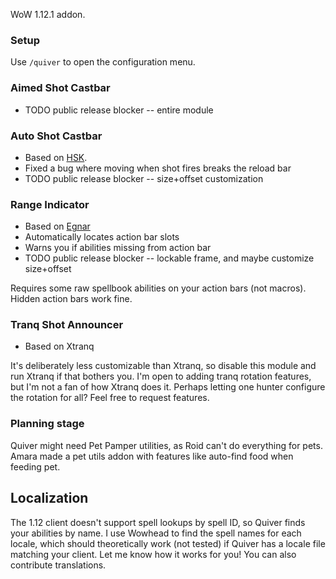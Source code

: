 WoW 1.12.1 addon.

### Setup
Use `/quiver` to open the configuration menu.

### Aimed Shot Castbar
- TODO public release blocker -- entire module

### Auto Shot Castbar
- Based on [HSK](https://github.com/anstellaire/HunterSwissKnife).
- Fixed a bug where moving when shot fires breaks the reload bar
- TODO public release blocker -- size+offset customization

### Range Indicator
- Based on [Egnar](https://github.com/Medeah/Egnar)
- Automatically locates action bar slots
- Warns you if abilities missing from action bar
- TODO public release blocker -- lockable frame, and maybe customize size+offset

Requires some raw spellbook abilities on your action bars (not macros). Hidden action bars work fine.

### Tranq Shot Announcer
- Based on Xtranq

It's deliberately less customizable than Xtranq, so disable this module and run Xtranq if that bothers you. I'm open to adding tranq rotation features, but I'm not a fan of how Xtranq does it. Perhaps letting one hunter configure the rotation for all? Feel free to request features.

### Planning stage
Quiver might need Pet Pamper utilities, as Roid can't do everything for pets. Amara made a pet utils addon with features like auto-find food when feeding pet.

## Localization
The 1.12 client doesn't support spell lookups by spell ID, so Quiver finds your abilities by name. I use Wowhead to find the spell names for each locale, which should theoretically work (not tested) if Quiver has a locale file matching your client. Let me know how it works for you! You can also contribute translations.
